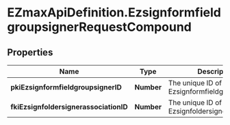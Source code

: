 # EZmaxApiDefinition.EzsignformfieldgroupsignerRequestCompound

## Properties

Name | Type | Description | Notes
------------ | ------------- | ------------- | -------------
**pkiEzsignformfieldgroupsignerID** | **Number** | The unique ID of the Ezsignformfieldgroupsigner | [optional] 
**fkiEzsignfoldersignerassociationID** | **Number** | The unique ID of the Ezsignfoldersignerassociation | 


